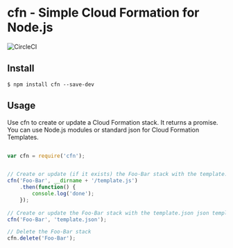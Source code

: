 # cfn - Simple Cloud Formation for Node.js

![CircleCI](https://circleci.com/gh/Nordstrom/cfn.svg?style=shield)

## Install
```
$ npm install cfn --save-dev
```

## Usage

Use cfn to create or update a Cloud Formation stack.  It returns a promise.  You can use Node.js modules or standard 
json for Cloud Formation Templates.

```javascript

var cfn = require('cfn');


// Create or update (if it exists) the Foo-Bar stack with the template.js Node.js module.
cfn('Foo-Bar', __dirname + '/template.js')
    .then(function() {
        console.log('done');
    });
    
// Create or update the Foo-Bar stack with the template.json json template.
cfn('Foo-Bar', 'template.json');

// Delete the Foo-Bar stack
cfn.delete('Foo-Bar');

```
    
    